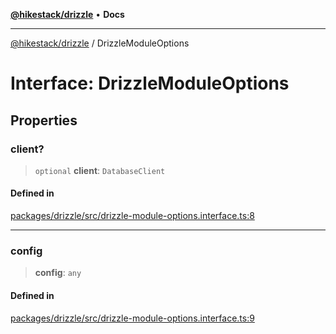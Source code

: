 [**@hikestack/drizzle**](/official/reference/drizzle/index.md) • **Docs**

***

[@hikestack/drizzle](/official/reference/drizzle/globals.md) / DrizzleModuleOptions

# Interface: DrizzleModuleOptions

## Properties

### client?

> `optional` **client**: `DatabaseClient`

#### Defined in

[packages/drizzle/src/drizzle-module-options.interface.ts:8](https://github.com/hikestack/hike/blob/110006a71b16d35b8305bd3bea8f80d291c9c609/packages/drizzle/src/drizzle-module-options.interface.ts#L8)

***

### config

> **config**: `any`

#### Defined in

[packages/drizzle/src/drizzle-module-options.interface.ts:9](https://github.com/hikestack/hike/blob/110006a71b16d35b8305bd3bea8f80d291c9c609/packages/drizzle/src/drizzle-module-options.interface.ts#L9)
